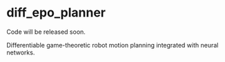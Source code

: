 # diff_epo_planner

Code will be released soon.

Differentiable game-theoretic robot motion planning integrated with neural networks.
